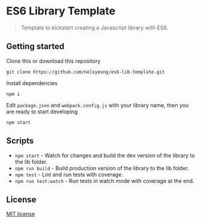 # ES6 Library Template

> Template to kickstart creating a Javascript library with ES6.

## Getting started
Clone this or download this repository
```
git clone https://github.com/nelsyeung/es6-lib-template.git
```

Install dependencies
```
npm i
```

Edit `package.json` and `webpack.config.js` with your library name, then you are ready to start
developing
```
npm start
```

## Scripts
- `npm start` - Watch for changes and build the dev version of the library to the lib folder.
- `npm run build` - Build production version of the library to the lib folder.
- `npm test` - Lint and run tests with coverage.
- `npm run test:watch` - Run tests in watch mode with coverage at the end.

## License
[MIT license](http://opensource.org/licenses/MIT.php)
